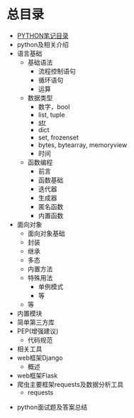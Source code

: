 # 总目录

* [PYTHON笔记目录](README.md)
* python及相关介绍
* 语言基础
  - 基础语法
    - 流程控制语句
    - 循环语句
    - 运算
  - 数据类型
    - 数字，bool
    - list, tuple
    - [str](语言基础/数据类型/str.md)
    - dict
    - set, frozenset
    - bytes, bytearray, memoryview
    - 时间
  - 函数编程
    - 前言
    - 函数基础
    - 迭代器
    - 生成器
    - 匿名函数
    - 内置函数
* 面向对象
  - 面向对象基础
  - 封装
  - 继承
  - 多态
  - 内置方法
  - 特殊用法
    - 单例模式
    - 等
  - 等
* 内置模块
* 简单第三方库
* PEP(增强建议)
  - 代码规范
* 相关工具
* web框架Django
  - 概述
* web框架Flask
* 爬虫主要框架requests及数据分析工具
  - requests

- python面试题及答案总结